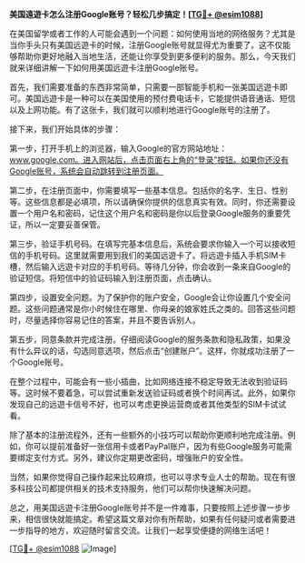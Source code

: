 **美国遠遊卡怎么注册Google账号？轻松几步搞定！[[TG💪+ @esim1088](https://t.me/s/esim1088)]**

在美国留学或者工作的人可能会遇到一个问题：如何使用当地的网络服务？尤其是当你手头只有美国远遊卡的时候，注册Google账号就显得尤为重要了。这不仅能够帮助你更好地融入当地生活，还能让你享受到更多便利的服务。那么，今天我们就来详细讲解一下如何用美国远遊卡注册Google账号。

首先，我们需要准备的东西非常简单，只需要一部智能手机和一张美国远遊卡即可。美国远遊卡是一种可以在美国使用的预付费电话卡，它能提供语音通话、短信以及上网功能。有了这张卡，我们就可以顺利地进行Google账号的注册了。

接下来，我们开始具体的步骤：

第一步，打开手机上的浏览器，输入Google的官方网站地址：www.google.com。进入网站后，点击页面右上角的“登录”按钮。如果你还没有Google账号，系统会自动跳转到注册页面。

第二步，在注册页面中，你需要填写一些基本信息。包括你的名字、生日、性别等。这些信息都是必填项，所以请确保你提供的信息真实有效。同时，你还需要设置一个用户名和密码，记住这个用户名和密码是你以后登录Google服务的重要凭证，所以一定要妥善保管。

第三步，验证手机号码。在填写完基本信息后，系统会要求你输入一个可以接收短信的手机号码。这里就需要用到我们的美国远遊卡了。将远遊卡插入手机SIM卡槽，然后输入远遊卡对应的手机号码。等待几分钟，你会收到一条来自Google的验证短信。将短信中的验证码输入到注册页面，点击确认。

第四步，设置安全问题。为了保护你的账户安全，Google会让你设置几个安全问题。这些问题通常是你小时候住在哪里、你母亲的娘家姓氏之类的。回答这些问题时，尽量选择你容易记住的答案，并且不要告诉别人。

第五步，同意条款并完成注册。仔细阅读Google的服务条款和隐私政策，如果没有什么异议的话，勾选同意选项，然后点击“创建账户”。这样，你就成功注册了一个Google账号。

在整个过程中，可能会有一些小插曲，比如网络连接不稳定导致无法收到验证码等。这时候不要着急，可以尝试重新发送验证码或者换个时间再试。此外，如果你发现自己的远遊卡信号不好，也可以考虑更换运营商或者其他类型的SIM卡试试看。

除了基本的注册流程外，还有一些额外的小技巧可以帮助你更顺利地完成注册。例如，你可以提前准备好一张信用卡或者PayPal账户，因为有些Google服务可能需要绑定支付方式。另外，建议你定期更改密码，增强账户的安全性。

当然，如果你觉得自己操作起来比较麻烦，也可以寻求专业人士的帮助。现在有很多科技公司都提供相关的技术支持服务，他们可以帮你快速解决问题。

总之，用美国远遊卡注册Google账号并不是一件难事，只要按照上述步骤一步步来，相信很快就能搞定。希望这篇文章对你有所帮助，如果有任何疑问或者需要进一步指导的地方，欢迎随时留言交流。让我们一起享受便捷的网络生活吧！

[[TG💪+ @esim1088](https://t.me/s/esim1088) ![Image](https://i.postimg.cc/4NQfJmqS/Snipaste-2025-05-13-00-14-12.png)]